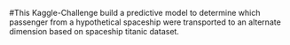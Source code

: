 #This Kaggle-Challenge build a predictive model to determine which passenger from a hypothetical spaceship were transported to an alternate dimension based on spaceship titanic dataset.
# 

